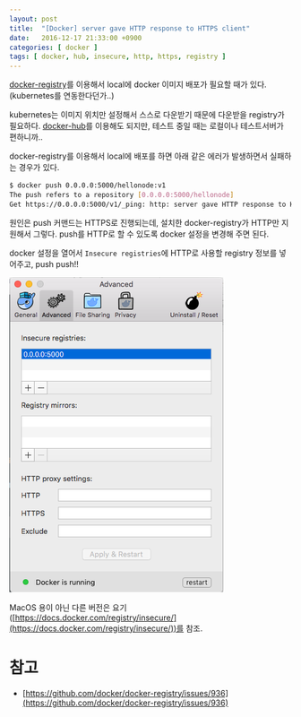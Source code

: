 ```yaml
---
layout: post
title:  "[Docker] server gave HTTP response to HTTPS client"
date:   2016-12-17 21:33:00 +0900
categories: [ docker ]
tags: [ docker, hub, insecure, http, https, registry ]
---
```


[docker-registry](https://hub.docker.com/_/registry/)를 이용해서 local에 docker 이미지 배포가 필요할 때가 있다. (kubernetes를 연동한다던가..)

kubernetes는 이미지 위치만 설정해서 스스로 다운받기 때문에 다운받을 registry가 필요하다. [docker-hub](https://hub.docker.com/)를 이용해도 되지만, 테스트 중일 때는 로컬이나 테스트서버가 편하니까..

docker-registry를 이용해서 local에 배포를 하면 아래 같은 에러가 발생하면서 실패하는 경우가 있다.

```bash
$ docker push 0.0.0.0:5000/hellonode:v1
The push refers to a repository [0.0.0.0:5000/hellonode]
Get https://0.0.0.0:5000/v1/_ping: http: server gave HTTP response to HTTPS client
```

원인은 push 커맨드는 HTTPS로 진행되는데, 설치한 docker-registry가 HTTP만 지원해서 그렇다. push를 HTTP로 할 수 있도록 docker 설정을 변경해 주면 된다.

docker 설정을 열어서 `Insecure registries`에 HTTP로 사용할 registry 정보를 넣어주고, push push!!

![docker insecure registry config](/assets/img/2016-12-17-docker-http-response-to-https-client.png)

MacOS 용이 아닌 다른 버전은 요기([https://docs.docker.com/registry/insecure/](https://docs.docker.com/registry/insecure/))를 참조.

# 참고
- [https://github.com/docker/docker-registry/issues/936](https://github.com/docker/docker-registry/issues/936)

